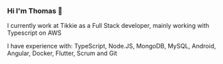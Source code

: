### Hi I'm Thomas 👋


I currently work at Tikkie as a Full Stack developer, mainly working with Typescript on AWS

I have experience with: TypeScript, Node.JS, MongoDB, MySQL, Android, Angular, Docker, Flutter, Scrum and Git

<!--
**thomasvt1/thomasvt1** is a ✨ _special_ ✨ repository because its `README.md` (this file) appears on your GitHub profile.

Here are some ideas to get you started:

- 🔭 I’m currently working on ...
- 🌱 I’m currently learning ...
- 👯 I’m looking to collaborate on ...
- 🤔 I’m looking for help with ...
- 💬 Ask me about ...
- 📫 How to reach me: ...
- 😄 Pronouns: ...
- ⚡ Fun fact: ...
-->
